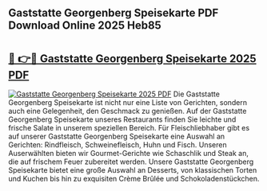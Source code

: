 ## Gaststatte Georgenberg Speisekarte PDF Download Online 2025 Heb85

# <h2><a href="http://gc76bm.nevu.top/?p=Gaststatte+Georgenberg+Speisekarte">🔗 👉🔴 Gaststatte Georgenberg Speisekarte 2025 PDF</a></h2>

[![Gaststatte Georgenberg Speisekarte 2025 PDF](https://i.imgur.com/dBaPXMq.png)](http://gc76bm.nevu.top/?p=Gaststatte+Georgenberg+Speisekarte)
Die Gaststatte Georgenberg Speisekarte ist nicht nur eine Liste von Gerichten, sondern auch eine Gelegenheit, den Geschmack zu genießen. Auf der Gaststatte Georgenberg Speisekarte unseres Restaurants finden Sie leichte und frische Salate in unserem speziellen Bereich. Für Fleischliebhaber gibt es auf unserer Gaststatte Georgenberg Speisekarte eine Auswahl an Gerichten: Rindfleisch, Schweinefleisch, Huhn und Fisch. Unseren Auserwählten bieten wir Gourmet-Gerichte wie Schaschlik und Steak an, die auf frischem Feuer zubereitet werden. Unsere Gaststatte Georgenberg Speisekarte bietet eine große Auswahl an Desserts, von klassischen Torten und Kuchen bis hin zu exquisiten Crème Brûlée und Schokoladenstückchen.
